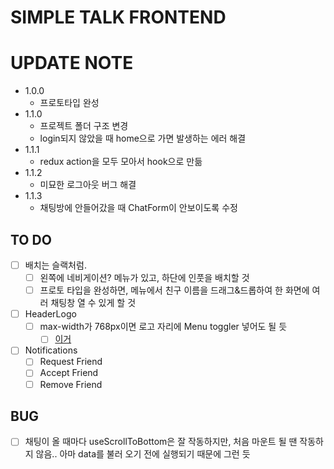 # SIMPLE TALK FRONTEND

# UPDATE NOTE

- 1.0.0
  - 프로토타입 완성
- 1.1.0
  - 프로젝트 폴더 구조 변경
  - login되지 않았을 때 home으로 가면 발생하는 에러 해결
- 1.1.1
  - redux action을 모두 모아서 hook으로 만듦
- 1.1.2
  - 미묘한 로그아웃 버그 해결
- 1.1.3
  - 채팅방에 안들어갔을 때 ChatForm이 안보이도록 수정

## TO DO

- [ ] 배치는 슬랙처럼.
  - [ ] 왼쪽에 네비게이션? 메뉴가 있고, 하단에 인풋을 배치할 것
  - [ ] 프로토 타입을 완성하면, 메뉴에서 친구 이름을 드래그&드롭하여 한 화면에 여러 채팅창 열 수 있게 할 것
- [ ] HeaderLogo
  - [ ] max-width가 768px이면 로고 자리에 Menu toggler 넣어도 될 듯
    - [ ] [이거](https://ant.design/components/menu/#components-menu-demo-inline-collapsed)
- [ ] Notifications
  - [ ] Request Friend
  - [ ] Accept Friend
  - [ ] Remove Friend

## BUG

- [ ] 채팅이 올 때마다 useScrollToBottom은 잘 작동하지만, 처음 마운트 될 땐 작동하지 않음.. 아마 data를 불러 오기 전에 실행되기 때문에 그런 듯
